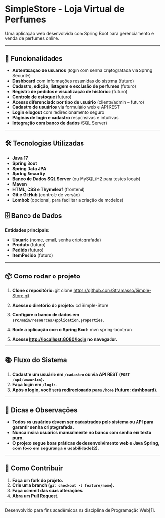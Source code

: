 # SimpleStore - Loja Virtual de Perfumes

Uma aplicação web desenvolvida com Spring Boot para gerenciamento e venda de perfumes online.

---

## 🚀 Funcionalidades

- **Autenticação de usuários** (login com senha criptografada via Spring Security)
- **Dashboard** com informações resumidas do sistema (futuro)
- **Cadastro, edição, listagem e exclusão de perfumes** (futuro)
- **Registro de pedidos e visualização de histórico** (futuro)
- **Controle de estoque** (futuro)
- **Acesso diferenciado por tipo de usuário** (cliente/admin – futuro)
- **Cadastro de usuários** via formulário web e API REST
- **Login e logout** com redirecionamento seguro
- **Páginas de login e cadastro** responsivas e intuitivas
- **Integração com banco de dados** (SQL Server)

---

## 🛠️ Tecnologias Utilizadas

- **Java 17**
- **Spring Boot**
- **Spring Data JPA**
- **Spring Security**
- **Banco de Dados SQL Server** (ou MySQL/H2 para testes locais)
- **Maven**
- **HTML, CSS e Thymeleaf** (frontend)
- **Git e GitHub** (controle de versão)
- **Lombok** (opcional, para facilitar a criação de modelos)

## 🗄️ Banco de Dados

**Entidades principais:**
- **Usuario** (nome, email, senha criptografada)
- **Produto** (futuro)
- **Pedido** (futuro)
- **ItemPedido** (futuro)

---

## 📦 Como rodar o projeto

1. **Clone o repositório:**
git clone https://github.com/Stramasso/Simple-Store.git

2. **Acesse o diretório do projeto:**
cd Simple-Store


3. **Configure o banco de dados em `src/main/resources/application.properties`.**

4. **Rode a aplicação com o Spring Boot:**
mvn spring-boot:run

5. **Acesse [http://localhost:8080/login](http://localhost:8080/login) no navegador.**

---

## 📚 Fluxo do Sistema

1. **Cadastre um usuário em `/cadastro` ou via API REST (`POST /api/usuarios`).**
2. **Faça login em `/login`.**
3. **Após o login, você será redirecionado para `/home` (futuro: dashboard).**

---

## 📌 Dicas e Observações

- **Todos os usuários devem ser cadastrados pelo sistema ou API para garantir senha criptografada.**
- **Nunca insira usuários manualmente no banco com senha em texto puro.**
- **O projeto segue boas práticas de desenvolvimento web e Java Spring, com foco em segurança e usabilidade[2].**

---

## 🤝 Como Contribuir

1. **Faça um fork do projeto.**
2. **Crie uma branch (`git checkout -b feature/nome`).**
3. **Faça commit das suas alterações.**
4. **Abra um Pull Request.**

---

Desenvolvido para fins acadêmicos na disciplina de Programação Web[1].


